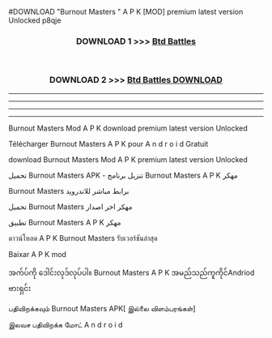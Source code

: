 #DOWNLOAD "Burnout Masters " A P K [MOD] premium latest version Unlocked p8qje 



<div align="center">

<h3>DOWNLOAD 1 >>> <a href="https://getmod1.web.app/?judule=Btd Battles">Btd Battles</a></h3><br>

<h3>DOWNLOAD 2 >>> <a href="https://getmod1.web.app/?judule=Btd Battles">Btd Battles DOWNLOAD</a></h3>

</div>


----------------------------------------------------------

----------------------------------------------------------

----------------------------------------------------------

----------------------------------------------------------


Burnout Masters  Mod A P K download premium latest version Unlocked

Télécharger  Burnout Masters  A P K pour A n d r o i d Gratuit

download Burnout Masters  Mod A P K premium latest version Unlocked

تحميل Burnout Masters  APK - تنزيل برنامج Burnout Masters  A P K مهكر

Burnout Masters  برابط مباشر للاندرويد

تحميل Burnout Masters  مهكر اخر اصدار

تطبيق Burnout Masters  A P K مهكر

ดาวน์โหลด A P K Burnout Masters  รับเวอร์ชันล่าสุด

Baixar A P K mod

အက်ပ်ကို ဒေါင်းလုဒ်လုပ်ပါ။ Burnout Masters  A P K အမည်သည်ကူကိုင်Andriod ဗားရှင်း

பதிவிறக்கவும் Burnout Masters  APK[ இல்லை விளம்பரங்கள்] 
 
இலவச பதிவிறக்க மோட் A n d r o i d



